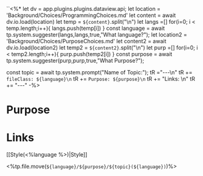 ``<%*
let dv = app.plugins.plugins.dataview.api;
let location = 'Background/Choices/ProgrammingChoices.md'
let content = await dv.io.load(location)
let temp = `${content}`.split("\n")
let langs =[]
for(i=0; i < temp.length;i++){
	langs.push(temp[i])
}
const language = await tp.system.suggester(langs,langs,true,"What language?");
let location2 = 'Background/Choices/PurposeChoices.md'
let content2 = await dv.io.load(location2)
let temp2 = `${content2}`.split("\n")
let purp =[]
for(i=0; i < temp2.length;i++){
	purp.push(temp2[i])
}
const purpose = await tp.system.suggester(purp,purp,true,"What Purpose?");

const topic = await tp.system.prompt("Name of Topic:");
tR ="---\n"
tR += `fileClass: ${language}\n`
tR += `Purpose: ${purpose}\n`
tR += "Links: \n"
tR += "---"
-%>

# Purpose


# Links


[[Style(<%language %>)|Style]]


<%tp.file.move(`${language}/${purpose}/${topic}(${language})`)%>
